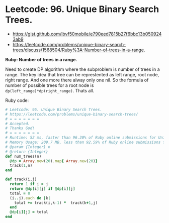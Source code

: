 # Leetcode: 96. Unique Binary Search Trees.

- https://gist.github.com/lbvf50mobile/e790eed7815b27f6bbc13b0509243ab9
- https://leetcode.com/problems/unique-binary-search-trees/discuss/1568504/Ruby%3A-Number-of-trees-in-a-range.

**Ruby: Number of trees in a range.**


Need to create DP algorithm where the subproblem is number of trees in a range. The key idea that tree can be represtented as left range, root node, right range. And one more there alway only one nil. So the formula of number of possible trees for a root node is `dp(left_range)*dp(right_range)`. Thats all.

Ruby code:
```Ruby
# Leetcode: 96. Unique Binary Search Trees.
# https://leetcode.com/problems/unique-binary-search-trees/
# = = = = = = =
# Accepted.
# Thanks God!
# = = = = = = =
# Runtime: 52 ms, faster than 96.30% of Ruby online submissions for Unique Binary Search Trees.
# Memory Usage: 209.7 MB, less than 92.59% of Ruby online submissions for Unique Binary Search Trees.
# @param {Integer} n
# @return {Integer}
def num_trees(n)
  @dp = Array.new(20).map{ Array.new(20)}
  track(1,n)
end

def track(i,j)
  return 1 if i > j
  return @dp[i][j] if @dp[i][j]
  total = 0
  (i..j).each do |k|
    total += track(i,k-1) *  track(k+1,j) 
  end
  @dp[i][j] = total 
end
```
